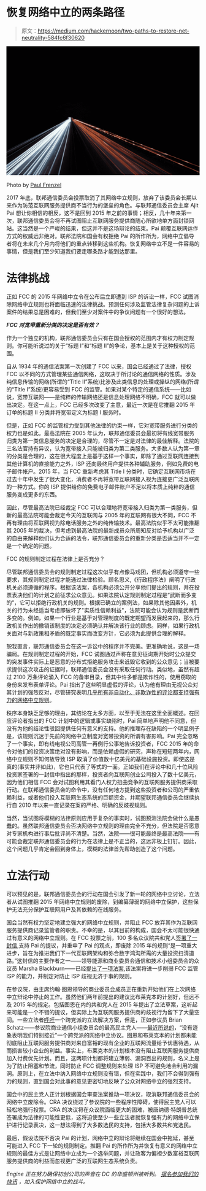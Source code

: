 # 恢复网络中立的两条路径

> 原文：<https://medium.com/hackernoon/two-paths-to-restore-net-neutrality-584fc6f30620>

![](img/1f2c0ee30a6ec7187ff9c7a157bc412c.png)

Photo by [Paul Frenzel](https://unsplash.com/photos/MnHQMzC6n-o?utm_source=unsplash&utm_medium=referral&utm_content=creditCopyText)

2017 年底，联邦通信委员会投票取消了其网络中立规则，放弃了该委员会长期以来作为防范互联网服务提供商不当行为的堡垒的角色。与联邦通信委员会主席 Ajit Pai 想让你相信的相反，这不是回到 2015 年之前的事情；相反，几十年来第一次，联邦通信委员会将不再试图阻止互联网服务提供商随心所欲地单方面封锁网站。这当然是一个严峻的结果，但这并不是这场辩论的结束。Pai 颠覆互联网运作方式的权威远非绝对。联邦法院和国会有权拒绝 Pai 的所作所为，网络中立倡导者将在未来几个月内将他们的重点转移到这些机构。恢复网络中立不是一件容易的事情，但是我们至少知道我们要走哪条路才能到达那里。

# **法律挑战**

正如 FCC 的 2015 年网络中立令在公布后立即遭到 ISP 的诉讼一样，FCC 试图消除网络中立规则也将面临迅速的法律挑战。预测任何涉及监管法律复杂问题的上诉案件的结果总是困难的，但我们至少对案件中的争议问题有一个很好的想法。

***FCC 对宽带重新分类的决定是否有效？***

作为一个独立的机构，联邦通信委员会只有在国会授权的范围内才有权力制定规则。你可能听说过的关于“标题 I”和“标题 II”的争论，基本上是关于这种授权的范围。

自从 1934 年的通信法案第一次创建了 FCC 以来，国会已经通过了法律，授权 FCC 以不同的方式管理某些通信网络，这取决于所讨论的通信网络的性质。涉及纯信息传输的网络(所谓的“Title II”系统)比涉及此类信息的处理或操纵的网络(所谓的“Title I”系统)更容易受到 FCC 的监管。如果对某个特定的通信系统——比如说，宽带互联网——是纯粹的传输网络还是信息处理网络不明确，FCC 就可以做出决定。在这一点上，FCC 已经多次改变了主意，最近一次是在它推翻 2015 年订单的标题 II 分类并将宽带定义为标题 I 服务时。

但是，正如 FCC 的监管权力受到其他法律的约束一样，它对宽带服务进行分类的权力也是如此。最高法院在 2005 年认为，联邦通信委员会最初将有线宽带服务归类为第一类信息服务的决定是合理的，尽管不一定是对法律的最佳解释。法院的三名法官持有异议，认为宽带接入只能被归类为第二类服务。大多数人认为第一章的分类是合理的，这在很大程度上是基于这样一个事实，即除了通过互联网连接到其他计算机的直接能力之外，ISP 还向最终用户提供各种辅助服务，例如免费的电子邮件帐户。2015 年，当 FCC 重新考虑其 Title I 分类时，它确定互联网市场在过去十年中发生了很大变化，消费者不再将宽带互联网接入视为连接更广泛互联网的一种方式。你的 ISP 提供给你的免费电子邮件账户不足以将本质上纯粹的通信服务变成更多的东西。

因此，尽管最高法院已经裁定 FCC 可以合理地将宽带接入归类为第一类服务，但新的最高法院可能会裁定今天的互联网与 2005 年的互联网有很大不同，FCC 不再有理由将互联网视为除电话服务之外的纯传输技术。最高法院似乎不太可能推翻其 2005 年的裁决，但考虑到最高法院的最新成员众所周知反对给予机构以广泛的自由来解释他们认为合适的法令，联邦通信委员会的重新分类是否适当并不一定是一个确定的问题。

FCC 的规则制定过程在法律上是否充分？

尽管联邦通信委员会的规则制定过程这次似乎有点像马戏团，但机构必须遵守一些要求，其规则制定过程才能通过法律检验。顾名思义,《行政程序法》阐明了行政机关必须遵循的程序。根据该法案，各机构必须公开分享他们提出的规则，并在投票表决他们的计划之前征求公众意见。如果法院认定规则制定过程是“武断而多变的”，它可以拒绝行政机关的规则。根据已确立的案例法，如果除其他因素外，机关的行为未经适当考虑即破坏了"实质性信赖利益"，法院可能会认为规则是武断而多变的。例如，如果一个行业是基于对管理制度的既定期望而发展起来的，那么行政机关作出的撤销该制度的决定必须确认并解决该行业的顾虑。同样，如果行政机关面对与新政策相矛盾的既定事实而改变方针，它必须为此提供合理的解释。

恕我直言，联邦通信委员会在这一诉讼中的程序并不完美。更准确地说，这是一场骗局。在规则制定过程的开始，FCC 试图通过声称在意见征询期开始时公众提交的突发事件实际上是恶意的分布式拒绝服务攻击来诋毁它收到的公众意见；当被要求提供这次攻击的证据时，联邦通信委员会没有采取任何行动。类似地，虽然有超过 2100 万条评论涌入 FCC 的备审目录，但其中许多都是欺诈性的，使用窃取的身份来发布表单评论。Pai 指出了这些明显虚假的评论，认为他有理由无视公众对其计划的强烈反对，尽管研究表明[几乎所有非自动化、非欺诈性的评论都支持强有力的网络中立规则](https://arstechnica.com/tech-policy/2017/08/isp-funded-study-finds-huge-support-for-keeping-current-net-neutrality-rules/)。

秩序本身缺乏足够的理由，其结论在太多方面，以至于无法在这里全面概述。在回应评论者指出的 FCC 计划中的逻辑或事实缺陷时，Pai 简单地声明他不同意，但没有为他的结论性驳回提供任何有意义的支持。他的推理存在缺陷的一个明显例子是，该规则沉迷于先前的网络中立制度对宽带投资的所谓有害影响。Pai 完全忽略了一个事实，即有线电视公司高管一再例行公事地告诉投资者，FCC 2015 年的命令对他们的投资决策绝对没有影响，而是依赖虚假的研究，声称在短短两年内，网络中立规则不知何故导致 ISP 取消了价值数十亿美元的基础设施投资。即使这是真的(事实并非如此)，它也只代表了等式的一面。正如我们在评论中和几十位风险投资家签署的一封信中指出的那样，投资者向互联网创业公司投入了数十亿美元，因为他们相信 FCC 会对试图利用其看门人权力扭曲竞争的互联网服务提供商采取行动。在联邦通信委员会的命令中，没有任何地方提到这些投资者和公司的严重依赖利益，或者他们投入互联网生态系统的巨额资金，并期望联邦通信委员会继续执行自 2010 年以来一直记录在案的严格、明确的反歧视规则。

当然，当试图将模糊的法律原则应用于复杂的事实时，试图预测法院会做什么是愚蠢的。虽然联邦通信委员会否决网络中立规则的理由完全不充分，但法院是否愿意对专家机构进行事后批评尚不清楚。当然，法院——很可能最终是最高法院——有可能会裁定联邦通信委员会的行为在法律上是不正当的，这远非板上钉钉。因此，这个问题几乎肯定会回到身体上，模糊的法律首先帮助创造了这个问题。

# **立法行动**

可以预见的是，联邦通信委员会的行动在国会引发了新一轮的网络中立讨论，立法者从试图推翻 2015 年网络中立规则的废除，到编纂薄弱的网络中立保护，这些保护无法充分保护互联网用户及其依赖的在线服务。

国会当然有权力坚定地建立强大的网络中立规则，并阻止 FCC 放弃其作为互联网服务提供商记录监管者的职责。不幸的是，以其目前的构成，国会不太可能很快通过有意义的网络中立规则。在 FCC 投票之前，100 多名众议院共和党人[签署了一封信](https://energycommerce.house.gov/wp-content/uploads/2017/12/121317-FCC-Net-Neutrality.pdf),支持 Pai 的提议，并重申了 Pai 的观点，即废除 2015 年的规则“是一项重大进步，旨在为推进我们下一代互联网架构和弥合数字鸿沟所需的大量投资扫清道路。”这封信的主要作者之一——领导能源和商业委员会通信和技术小组委员会的众议员 Marsha Blackburn——已经[提出了一项法案](https://arstechnica.com/tech-policy/2017/12/gop-net-neutrality-bill-would-allow-paid-fast-lanes-and-preempt-state-laws/),该法案将进一步削弱 FCC 监管 ISP 的能力，并制定对防止 ISP 歧视无济于事的规则。

在参议院，由主席约翰·图恩领导的商业委员会成员正在重新开始他们在上次网络中立辩论中停止的工作。虽然他们两年前提出的建议比布莱克本的计划好，但远不及 2015 年的规定。包括图恩在内的共和党人在 2015 年提出了立法草案，这听起来可能是一个不错的提议，但实际上为互联网服务提供商的歧视行为留下了大量空间。一些立法者[呼吁](https://www.moran.senate.gov/public/index.cfm/2017/12/sens-moran-manchin-call-for-bipartisan-legislative-solution-to-protect-free-and-open-internet-promote-rural-broadband-access)一个跨党派的立法解决方案，但是，正如参议员 Brian Schatz——参议院商业通信小组委员会的最高民主党人——[最近所说的](https://www.cnet.com/news/sen-brian-schatz-net-neutrality-is-not-dead/#ftag=COS-05-10aaa0j)，“没有迹象表明我们特别接近”一个跨党派的网络中立协议。图恩和布莱克本的计划都未能彻底阻止互联网服务提供商对来自富裕的现有企业的互联网流量给予优惠待遇，从而损害较小企业的利益。事实上，布莱克本的计划根本没有阻止互联网服务提供商加入付费优先计划。而且，这两项计划都将建立薄弱、漏洞百出的规则，名义上是为了防止阻塞和节流，同时防止 FCC 调整规则来处理 ISP 不可避免地会利用的漏洞。原则上，在立法中纳入网络中立规则没有错，但在实践中，我们不会得到强有力的规则，直到国会对此事的意见更密切地反映了公众对网络中立的强烈支持。

国会中的民主党人正计划根据国会审查法案推动一项决议，取消联邦通信委员会的网络中立废除令。CRA 决议绕过了参议院的一些程序性障碍，使得民主党人可以轻松地强行投票。CRA 的决议将在众议院面临更大的困难，被唐纳德·特朗普总统签署成为法律的可能性更低，这将迫使至少一些立法者就恢复强有力的网络中立保护进行记录表决，这一想法得到了大多数选民的支持，包括大多数共和党选民。

最后，假设法院不否决 Pai 的计划，网络中立的辩论将继续在国会中拖延，甚至可能进入 FCC 下一轮的规则制定。推翻 Pai 的所作所为并恢复有意义的网络中立规则的最佳方式是让网络中立成为一个选举问题，并让政客为偏袒少数富裕互联网服务提供商的利益而忽视更广泛的互联网生态系统负责。

*Engine 正在努力确保初创公司的声音在 DC 的华盛顿州被听到。* [*报名参加我们的快讯*](http://www.engine.is/) *，加入保护网络中立的战斗。*